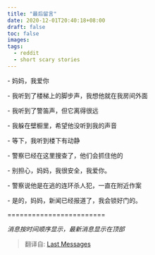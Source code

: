 ```yaml
---
title: "最后留言"
date: 2020-12-01T20:40:18+08:00
draft: false
toc: false
images:
tags: 
  - reddit
  - short scary stories
---
```


\- 妈妈，我爱你

\- 我听到了楼梯上的脚步声，我想他就在我房间外面

\- 我听到了警笛声，但它离得很远

\- 我躲在壁橱里，希望他没听到我的声音

\- 等下，我听到楼下有动静

\- 警察已经在这里搜查了，他们会抓住他的

\- 别担心，妈妈，我很安全，我爱你。

\- 警察说他是在逃的连环杀人犯，一直在附近作案

\- 是的，妈妈，新闻已经报道了，我会锁好门的。

========================

*消息按时间顺序显示，最新消息显示在顶部*



> 翻译自: [Last Messages](https://www.reddit.com/r/shortscarystories/comments/euitmh/last_messages/)

